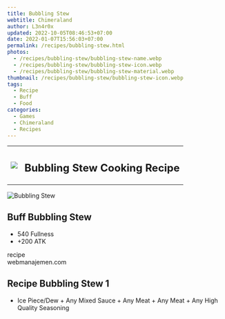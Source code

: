 ```yaml
---
title: Bubbling Stew
webtitle: Chimeraland
author: L3n4r0x
updated: 2022-10-05T08:46:53+07:00
date: 2022-01-07T15:56:03+07:00
permalink: /recipes/bubbling-stew.html
photos:
  - /recipes/bubbling-stew/bubbling-stew-name.webp
  - /recipes/bubbling-stew/bubbling-stew-icon.webp
  - /recipes/bubbling-stew/bubbling-stew-material.webp
thumbnail: /recipes/bubbling-stew/bubbling-stew-icon.webp
tags:
  - Recipe
  - Buff
  - Food
categories:
  - Games
  - Chimeraland
  - Recipes
---
```


<section id="bootstrap-wrapper"><link rel="stylesheet" href="https://cdn.statically.io/gh/dimaslanjaka/Web-Manajemen/40ac3225/css/bootstrap-4.5-wrapper.css"/><div class="row mb-2"><div class="col-md-12 mb-2"><table class="table" id="post-info"><tbody><tr><td><img class="d-inline-block me-2" src="/chimeraland/recipes/bubbling-stew/bubbling-stew-icon.webp" width="auto" height="auto"/></td><td><h1 class="fs-5">Bubbling Stew Cooking Recipe</h1></td></tr></tbody></table></div></div><div class="card mb-2"><div class="row g-0"><div class="col-sm-4 position-relative mb-2"><img src="/chimeraland/recipes/bubbling-stew/bubbling-stew-material.webp" class="card-img fit-cover w-100 h-100" alt="Bubbling Stew" data-fancybox="true"/></div><div class="col-sm-8 mb-2"><div class="card-body"><h2 class="card-title fs-5">Buff Bubbling Stew</h2><div class="card-text"><ul><li>540 Fullness</li><li>+200 ATK</li></ul></div><span class="badge rounded-pill bg-dark">recipe</span></div><div class="card-footer text-end text-muted">webmanajemen.com</div></div></div></div><div class="row mb-2"><div class="col-12 col-lg-6 recipe-item mb-2"><div class="card"><div class="card-body"><h2 class="card-title fs-5">Recipe Bubbling Stew 1</h2><div class="card-text"><ul><li>Ice Piece/Dew<span> + </span>Any Mixed Sauce<span> + </span>Any Meat<span> + </span>Any Meat<span> + </span>Any High Quality Seasoning</li></ul></div></div></div></div></div></section>